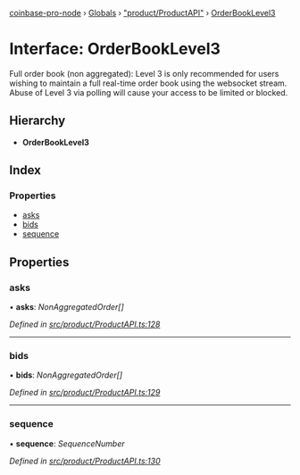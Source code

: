 [coinbase-pro-node](../README.md) › [Globals](../globals.md) › ["product/ProductAPI"](../modules/_product_productapi_.md) › [OrderBookLevel3](_product_productapi_.orderbooklevel3.md)

# Interface: OrderBookLevel3

Full order book (non aggregated): Level 3 is only recommended for users wishing to maintain a full real-time order book using the websocket stream. Abuse of Level 3 via polling will cause your access to be limited or blocked.

## Hierarchy

- **OrderBookLevel3**

## Index

### Properties

- [asks](_product_productapi_.orderbooklevel3.md#asks)
- [bids](_product_productapi_.orderbooklevel3.md#bids)
- [sequence](_product_productapi_.orderbooklevel3.md#sequence)

## Properties

### asks

• **asks**: _NonAggregatedOrder[]_

_Defined in [src/product/ProductAPI.ts:128](https://github.com/bennyn/coinbase-pro-node/blob/7b978cb/src/product/ProductAPI.ts#L128)_

---

### bids

• **bids**: _NonAggregatedOrder[]_

_Defined in [src/product/ProductAPI.ts:129](https://github.com/bennyn/coinbase-pro-node/blob/7b978cb/src/product/ProductAPI.ts#L129)_

---

### sequence

• **sequence**: _SequenceNumber_

_Defined in [src/product/ProductAPI.ts:130](https://github.com/bennyn/coinbase-pro-node/blob/7b978cb/src/product/ProductAPI.ts#L130)_

